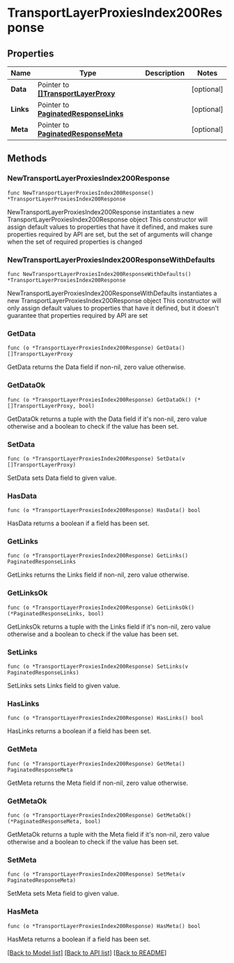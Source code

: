 # TransportLayerProxiesIndex200Response

## Properties

Name | Type | Description | Notes
------------ | ------------- | ------------- | -------------
**Data** | Pointer to [**[]TransportLayerProxy**](TransportLayerProxy.md) |  | [optional] 
**Links** | Pointer to [**PaginatedResponseLinks**](PaginatedResponseLinks.md) |  | [optional] 
**Meta** | Pointer to [**PaginatedResponseMeta**](PaginatedResponseMeta.md) |  | [optional] 

## Methods

### NewTransportLayerProxiesIndex200Response

`func NewTransportLayerProxiesIndex200Response() *TransportLayerProxiesIndex200Response`

NewTransportLayerProxiesIndex200Response instantiates a new TransportLayerProxiesIndex200Response object
This constructor will assign default values to properties that have it defined,
and makes sure properties required by API are set, but the set of arguments
will change when the set of required properties is changed

### NewTransportLayerProxiesIndex200ResponseWithDefaults

`func NewTransportLayerProxiesIndex200ResponseWithDefaults() *TransportLayerProxiesIndex200Response`

NewTransportLayerProxiesIndex200ResponseWithDefaults instantiates a new TransportLayerProxiesIndex200Response object
This constructor will only assign default values to properties that have it defined,
but it doesn't guarantee that properties required by API are set

### GetData

`func (o *TransportLayerProxiesIndex200Response) GetData() []TransportLayerProxy`

GetData returns the Data field if non-nil, zero value otherwise.

### GetDataOk

`func (o *TransportLayerProxiesIndex200Response) GetDataOk() (*[]TransportLayerProxy, bool)`

GetDataOk returns a tuple with the Data field if it's non-nil, zero value otherwise
and a boolean to check if the value has been set.

### SetData

`func (o *TransportLayerProxiesIndex200Response) SetData(v []TransportLayerProxy)`

SetData sets Data field to given value.

### HasData

`func (o *TransportLayerProxiesIndex200Response) HasData() bool`

HasData returns a boolean if a field has been set.

### GetLinks

`func (o *TransportLayerProxiesIndex200Response) GetLinks() PaginatedResponseLinks`

GetLinks returns the Links field if non-nil, zero value otherwise.

### GetLinksOk

`func (o *TransportLayerProxiesIndex200Response) GetLinksOk() (*PaginatedResponseLinks, bool)`

GetLinksOk returns a tuple with the Links field if it's non-nil, zero value otherwise
and a boolean to check if the value has been set.

### SetLinks

`func (o *TransportLayerProxiesIndex200Response) SetLinks(v PaginatedResponseLinks)`

SetLinks sets Links field to given value.

### HasLinks

`func (o *TransportLayerProxiesIndex200Response) HasLinks() bool`

HasLinks returns a boolean if a field has been set.

### GetMeta

`func (o *TransportLayerProxiesIndex200Response) GetMeta() PaginatedResponseMeta`

GetMeta returns the Meta field if non-nil, zero value otherwise.

### GetMetaOk

`func (o *TransportLayerProxiesIndex200Response) GetMetaOk() (*PaginatedResponseMeta, bool)`

GetMetaOk returns a tuple with the Meta field if it's non-nil, zero value otherwise
and a boolean to check if the value has been set.

### SetMeta

`func (o *TransportLayerProxiesIndex200Response) SetMeta(v PaginatedResponseMeta)`

SetMeta sets Meta field to given value.

### HasMeta

`func (o *TransportLayerProxiesIndex200Response) HasMeta() bool`

HasMeta returns a boolean if a field has been set.


[[Back to Model list]](HOW-TO.md#documentation-for-models) [[Back to API list]](HOW-TO.md#documentation-for-api-endpoints) [[Back to README]](HOW-TO.md)


